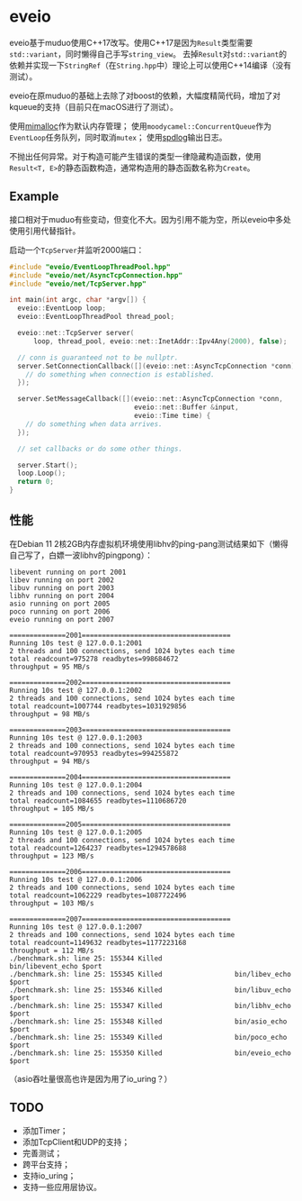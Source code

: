 # eveio

eveio基于muduo使用C++17改写。使用C++17是因为`Result`类型需要`std::variant`，同时懒得自己手写`string_view`。
去掉`Result`对`std::variant`的依赖并实现一下`StringRef`（在`String.hpp`中）理论上可以使用C++14编译（没有测试）。

eveio在原muduo的基础上去除了对boost的依赖，大幅度精简代码，增加了对kqueue的支持（目前只在macOS进行了测试）。

使用[mimalloc](https://github.com/microsoft/mimalloc)作为默认内存管理；
使用`moodycamel::ConcurrentQueue`作为`EventLoop`任务队列，同时取消`mutex`；
使用[spdlog](https://github.com/gabime/spdlog)输出日志。

不抛出任何异常。对于构造可能产生错误的类型一律隐藏构造函数，使用`Result<T, E>`的静态函数构造，通常构造用的静态函数名称为`Create`。

## Example

接口相对于muduo有些变动，但变化不大。因为引用不能为空，所以eveio中多处使用引用代替指针。

启动一个`TcpServer`并监听2000端口：

```cpp
#include "eveio/EventLoopThreadPool.hpp"
#include "eveio/net/AsyncTcpConnection.hpp"
#include "eveio/net/TcpServer.hpp"

int main(int argc, char *argv[]) {
  eveio::EventLoop loop;
  eveio::EventLoopThreadPool thread_pool;

  eveio::net::TcpServer server(
      loop, thread_pool, eveio::net::InetAddr::Ipv4Any(2000), false);

  // conn is guaranteed not to be nullptr.
  server.SetConnectionCallback([](eveio::net::AsyncTcpConnection *conn) {
    // do something when connection is established.
  });

  server.SetMessageCallback([](eveio::net::AsyncTcpConnection *conn,
                               eveio::net::Buffer &input,
                               eveio::Time time) {
    // do something when data arrives.
  });

  // set callbacks or do some other things.

  server.Start();
  loop.Loop();
  return 0;
}
```

## 性能

在Debian 11 2核2GB内存虚拟机环境使用libhv的ping-pang测试结果如下（懒得自己写了，白嫖一波libhv的pingpong）：

```
libevent running on port 2001
libev running on port 2002
libuv running on port 2003
libhv running on port 2004
asio running on port 2005
poco running on port 2006
eveio running on port 2007

==============2001=====================================
Running 10s test @ 127.0.0.1:2001
2 threads and 100 connections, send 1024 bytes each time
total readcount=975278 readbytes=998684672
throughput = 95 MB/s

==============2002=====================================
Running 10s test @ 127.0.0.1:2002
2 threads and 100 connections, send 1024 bytes each time
total readcount=1007744 readbytes=1031929856
throughput = 98 MB/s

==============2003=====================================
Running 10s test @ 127.0.0.1:2003
2 threads and 100 connections, send 1024 bytes each time
total readcount=970953 readbytes=994255872
throughput = 94 MB/s

==============2004=====================================
Running 10s test @ 127.0.0.1:2004
2 threads and 100 connections, send 1024 bytes each time
total readcount=1084655 readbytes=1110686720
throughput = 105 MB/s

==============2005=====================================
Running 10s test @ 127.0.0.1:2005
2 threads and 100 connections, send 1024 bytes each time
total readcount=1264237 readbytes=1294578688
throughput = 123 MB/s

==============2006=====================================
Running 10s test @ 127.0.0.1:2006
2 threads and 100 connections, send 1024 bytes each time
total readcount=1062229 readbytes=1087722496
throughput = 103 MB/s

==============2007=====================================
Running 10s test @ 127.0.0.1:2007
2 threads and 100 connections, send 1024 bytes each time
total readcount=1149632 readbytes=1177223168
throughput = 112 MB/s
./benchmark.sh: line 25: 155344 Killed                  bin/libevent_echo $port
./benchmark.sh: line 25: 155345 Killed                  bin/libev_echo $port
./benchmark.sh: line 25: 155346 Killed                  bin/libuv_echo $port
./benchmark.sh: line 25: 155347 Killed                  bin/libhv_echo $port
./benchmark.sh: line 25: 155348 Killed                  bin/asio_echo $port
./benchmark.sh: line 25: 155349 Killed                  bin/poco_echo $port
./benchmark.sh: line 25: 155350 Killed                  bin/eveio_echo $port
```

（asio吞吐量很高也许是因为用了io_uring？）

## TODO

- 添加Timer；
- 添加TcpClient和UDP的支持；
- 完善测试；
- 跨平台支持；
- 支持io_uring；
- 支持一些应用层协议。
